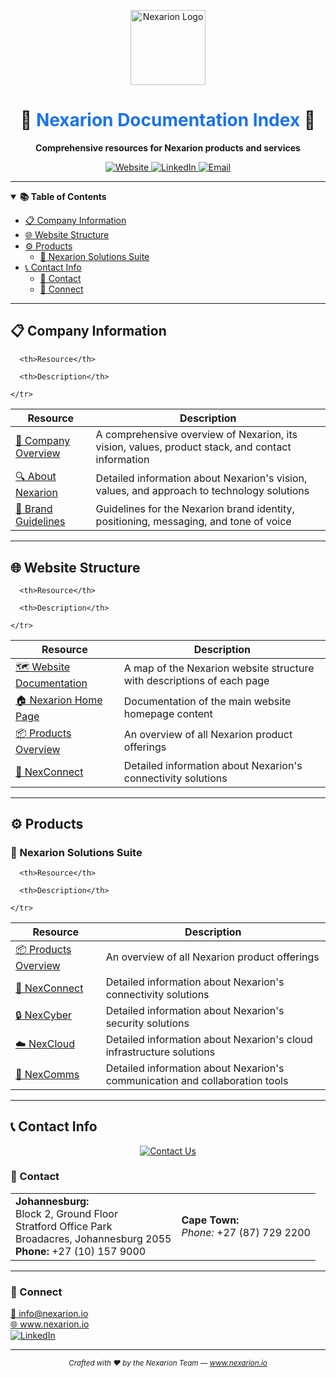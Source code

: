<p align="center">
  <img src="https://www.nexarion.io/favicon.ico" alt="Nexarion Logo" width="120" />
</p>

<h1 align="center" style="border-bottom: none;">🚀 <span style="color:#1a73e8;">Nexarion Documentation Index</span> 🚀</h1>

<p align="center">
  <b>Comprehensive resources for Nexarion products and services</b>
</p>

<p align="center">
  <a href="https://www.nexarion.io/">
    <img src="https://img.shields.io/badge/Website-www.nexarion.io-1a73e8?style=for-the-badge&logo=firefox" alt="Website" />
  </a>
  <a href="https://www.linkedin.com/company/nexarion-io">
    <img src="https://img.shields.io/badge/LinkedIn-Follow%20Us-0077B5?style=for-the-badge&logo=linkedin" alt="LinkedIn" />
  </a>
  <a href="mailto:info@nexarion.io">
    <img src="https://img.shields.io/badge/Email-info%40nexarion.io-ff5252?style=for-the-badge&logo=gmail" alt="Email" />
  </a>
</p>

---

<details open>
  <summary><strong>📚 Table of Contents</strong></summary>

- [📋 Company Information](#-company-information)
- [🌐 Website Structure](#-website-structure)
- [⚙️ Products](#️-products)
  - [🚀 Nexarion Solutions Suite](#-nexarion-solutions-suite)
- [📞 Contact Info](#-contact-info)
  - [📱 Contact](#-contact)
  - [🔗 Connect](#-connect)

---

## 📋 Company Information

<table>
  <thead>
    <tr>
      <th>Resource</th>
      <th>Description</th>
    </tr>
    <tr>

      <th>Resource</th>

      <th>Description</th>

    </tr>
  </thead>
  <tbody>
    <tr>
      <td><a href="./company-overview.md">📑 Company Overview</a></td>
      <td>A comprehensive overview of Nexarion, its vision, values, product stack, and contact information</td>
    </tr>
    <tr>
      <td><a href="./about-nexarion.md">🔍 About Nexarion</a></td>
      <td>Detailed information about Nexarion's vision, values, and approach to technology solutions</td>
    </tr>
    <tr>
      <td><a href="./brand-guidelines.md">🎨 Brand Guidelines</a></td>
      <td>Guidelines for the Nexarion brand identity, positioning, messaging, and tone of voice</td>
    </tr>
  </tbody>
</table>

---

## 🌐 Website Structure

<table>
  <thead>
    <tr>
      <th>Resource</th>
      <th>Description</th>
    </tr>
    <tr>

      <th>Resource</th>

      <th>Description</th>

    </tr>
  </thead>
  <tbody>
    <tr>
      <td><a href="./website-documentation.md">🗺️ Website Documentation</a></td>
      <td>A map of the Nexarion website structure with descriptions of each page</td>
    </tr>
    <tr>
      <td><a href="./nexarion-home.md">🏠 Nexarion Home Page</a></td>
      <td>Documentation of the main website homepage content</td>
    </tr>
    <tr>
      <td><a href="./nexarion-products.md">📦 Products Overview</a></td>
      <td>An overview of all Nexarion product offerings</td>
    </tr>
    <tr>
      <td><a href="./nexconnect-product.md">🔌 NexConnect</a></td>
      <td>Detailed information about Nexarion's connectivity solutions</td>
    </tr>
  </tbody>
</table>

---

## ⚙️ Products

### 🚀 Nexarion Solutions Suite

<table>
  <thead>
    <tr>
      <th>Resource</th>
      <th>Description</th>
    </tr>
    <tr>

      <th>Resource</th>

      <th>Description</th>

    </tr>
  </thead>
  <tbody>
    <tr>
      <td><a href="./nexarion-products.md">📦 Products Overview</a></td>
      <td>An overview of all Nexarion product offerings</td>
    </tr>
    <tr>
      <td><a href="./nexconnect-product.md">🔌 NexConnect</a></td>
      <td>Detailed information about Nexarion's connectivity solutions</td>
    </tr>
    <tr>
      <td><a href="./nexcyber-product.md">🔒 NexCyber</a></td>
      <td>Detailed information about Nexarion's security solutions</td>
    </tr>
    <tr>
      <td><a href="./nexcloud-product.md">☁️ NexCloud</a></td>
      <td>Detailed information about Nexarion's cloud infrastructure solutions</td>
    </tr>
    <tr>
      <td><a href="./nexcomms-product.md">💬 NexComms</a></td>
      <td>Detailed information about Nexarion's communication and collaboration tools</td>
    </tr>
  </tbody>
</table>

---

## 📞 Contact Info

<p align="center">
  <a href="./contact-nexarion.md">
    <img src="https://img.shields.io/badge/Contact%20Us-View%20Details-ff9800?style=for-the-badge" alt="Contact Us" />
  </a>
</p>

### 📱 Contact

<table>
  <tr>
    <td>
      <strong>Johannesburg:</strong><br>
      Block 2, Ground Floor<br>
      Stratford Office Park<br>
      Broadacres, Johannesburg 2055<br>
      <strong>Phone:</strong> +27 (10) 157 9000
    </td>
    <td>
      <strong>Cape Town:</strong><br>
      <em>Phone:</em> +27 (87) 729 2200
    </td>
  </tr>
</table>

---

### 🔗 Connect

<p>
  <a href="mailto:info@nexarion.io">📧 info@nexarion.io</a><br>
  <a href="https://www.nexarion.io/">🌐 www.nexarion.io</a><br>
  <a href="https://www.linkedin.com/company/nexarion-io">
    <img src="https://img.shields.io/badge/LinkedIn-0077B5?style=for-the-badge&logo=linkedin&logoColor=white" alt="LinkedIn" />
  </a>
</p>

---

<p align="center">
  <sub>
    <em>Crafted with ❤️ by the Nexarion Team &mdash; <a href="https://www.nexarion.io/">www.nexarion.io</a></em>
  </sub>
</p>
